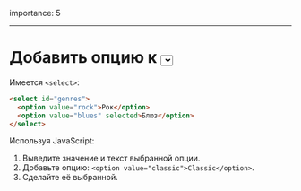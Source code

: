 importance: 5

---

# Добавить опцию к <select>

Имеется `<select>`:

```html
<select id="genres">
  <option value="rock">Рок</option>
  <option value="blues" selected>Блюз</option>
</select>
```

Используя JavaScript:

1. Выведите значение и текст выбранной опции.
2. Добавьте опцию: `<option value="classic">Classic</option>`.
3. Сделайте её выбранной.
